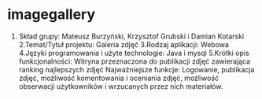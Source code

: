 # imagegallery
1. Skład grupy: Mateusz Burzyński, Krzysztof Grubski i Damian Kotarski 
2.Temat/Tytuł projektu: Galeria zdjęć 
3.Rodzaj aplikacji: Webowa 
4.Języki programowania i użyte technologie: Java i mysql
5.Krótki opis funkcjonalności: Witryna przeznaczona do publikacji zdjęć zawierająca ranking najlepszych zdjęć 
Najważniejsze funkcje: Logowanie, publikacja zdjęć, możliwość komentowania i oceniania zdjęć, możliwość obserwacji użytkowników i wrzucanych przez nich materiałów.

